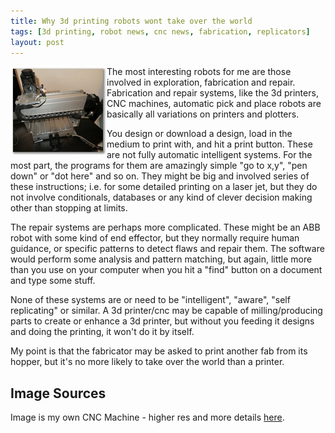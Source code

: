 ```yaml
---
title: Why 3d printing robots wont take over the world
tags: [3d printing, robot news, cnc news, fabrication, replicators]
layout: post
---
```

<img src="/galleries/unboxing_pictures/thumbnails/img_3023.jpg" alt="A CNC Fabrication Machine" style="float: left">The most interesting robots for me are those involved in exploration, fabrication and repair.
Fabrication and repair systems, like the 3d printers, CNC machines, automatic pick and place robots are basically all variations on printers and plotters.

You design or download a design, load in the medium to print with, and hit a print button.
These are not fully automatic intelligent systems. For the most part, the programs for them are amazingly simple "go to x,y", "pen down" or "dot here" and so on.
They might be big and involved series of these instructions; i.e. for some detailed printing on a laser jet, but they do not involve conditionals, databases or any kind of clever decision making other than stopping at limits.

The repair systems are perhaps more complicated.
These might be an ABB robot with some kind of end effector, but they normally require human guidance, or specific patterns to detect flaws and repair them.
The software would perform some analysis and pattern matching, but again, little more than you use on your computer when you hit a "find" button on a document and type some stuff.

None of these systems are or need to be "intelligent", "aware", "self replicating" or similar.
A 3d printer/cnc may be capable of milling/producing parts to create or enhance a 3d printer, but without you feeding it designs and doing the printing, it won't do it by itself.

My point is that the fabricator may be asked to print another fab from its hopper, but it's no more likely to take over the world than a printer.

## Image Sources

Image is my own CNC Machine - higher res and more details [here](/galleries/unboxing_pictures/target5.html).
